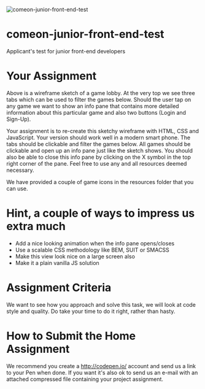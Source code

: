 ![comeon-junior-front-end-test](http://b5fa2dae67bf7ee0b0e5-e0d56d540e31d5f2f9430984d20d712d.r41.cf3.rackcdn.com/unnamed.gif)

# comeon-junior-front-end-test
Applicant's test for junior front-end developers

# Your Assignment
Above is a wireframe sketch of a game lobby. At the very top we see three tabs which can be used to filter the games below. Should the user tap on any game we want to show an info pane that contains more detailed information about this particular game and also two buttons (Login and Sign-Up).

Your assignment is to re-create this sketchy wireframe with HTML, CSS and JavaScript. Your version should work well in a modern smart phone. The tabs should be clickable and filter the games below. All games should be clickable and open up an info pane just like the sketch shows. You should also be able to close this info pane by clicking on the X symbol in the top right corner of the pane. Feel free to use any and all resources deemed necessary. 

We have provided a couple of game icons in the resources folder that you can use.

# Hint, a couple of ways to impress us extra much
* Add a nice looking animation when the info pane opens/closes 
* Use a scalable CSS methodology like  BEM, SUIT or SMACSS
* Make this view look nice on a large screen also
* Make it a plain vanilla JS solution

# Assignment Criteria

We want to see how you approach and solve this task, we will look at code style and quality. Do take your time to do it right, rather than hasty.

# How to Submit the Home Assignment

We recommend you create a http://codepen.io/ account and send us a link to your Pen when done. If you want it's also ok to send us an e-mail with an attached compressed file containing your project assignment.
